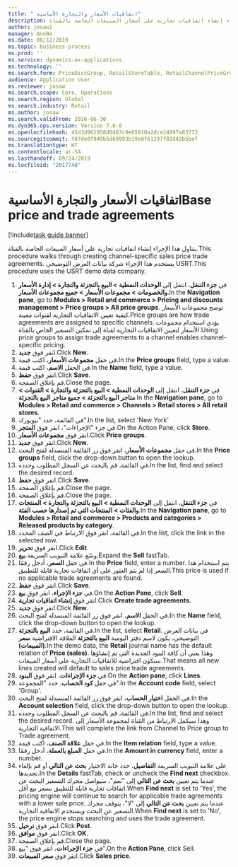 ```yaml
---
title: " اتفاقيات الأسعار والتجارة الأساسية"
description: يتناول هذا الإجراء إنشاء اتفاقيات تجارية على أسعار المبيعات الخاصة بالقناة.
author: josaw1
manager: AnnBe
ms.date: 08/12/2019
ms.topic: business-process
ms.prod: ''
ms.service: dynamics-ax-applications
ms.technology: ''
ms.search.form: PriceDiscGroup, RetailStoreTable, RetailChannelPriceGroup, EcoResProductDetailsExtended, PriceDiscAdmTable, PriceDiscAdm
audience: Application User
ms.reviewer: josaw
ms.search.scope: Core, Operations
ms.search.region: Global
ms.search.industry: Retail
ms.author: josaw
ms.search.validFrom: 2016-06-30
ms.dyn365.ops.version: Version 7.0.0
ms.openlocfilehash: 45d3d962958d0487c9e65910a2dce24097a83773
ms.sourcegitcommit: f87de0f949b5d60993b19e0f61297f02d42b5bef
ms.translationtype: HT
ms.contentlocale: ar-SA
ms.lasthandoff: 09/24/2019
ms.locfileid: "2017748"
---
```

# <a name="base-price-and-trade-agreements"></a><span data-ttu-id="4f49d-103"> اتفاقيات الأسعار والتجارة الأساسية</span><span class="sxs-lookup"><span data-stu-id="4f49d-103">Base price and trade agreements</span></span>

[!include[task guide banner](../includes/task-guide-banner.md)]

<span data-ttu-id="4f49d-104">يتناول هذا الإجراء إنشاء اتفاقيات تجارية على أسعار المبيعات الخاصة بالقناة.</span><span class="sxs-lookup"><span data-stu-id="4f49d-104">This procedure walks through creating channel-specific sales price trade agreements.</span></span> <span data-ttu-id="4f49d-105">يستخدم هذا الإجراء شركة بيانات العرض التوضيحي USRT.</span><span class="sxs-lookup"><span data-stu-id="4f49d-105">This procedure uses the USRT demo data company.</span></span>

1. <span data-ttu-id="4f49d-106">في **جزء التنقل**، انتقل إلى **الوحدات النمطية > البيع بالتجزئة والتجارة > إدارة الأسعار والخصومات > مجموعات الأسعار > جميع مجموعات الأسعار**.</span><span class="sxs-lookup"><span data-stu-id="4f49d-106">In the **Navigation pane**, go to **Modules > Retail and commerce > Pricing and discounts management > Price groups > All price groups**.</span></span> <span data-ttu-id="4f49d-107">توضح مجموعات الأسعار كيفية تعيين الاتفاقيات التجارية لقنوات معينة.</span><span class="sxs-lookup"><span data-stu-id="4f49d-107">Price groups are how trade agreements are assigned to specific channels.</span></span> <span data-ttu-id="4f49d-108">يؤدي استخدام مجموعات الأسعار لتعيين الاتفاقيات التجارية لقناة إلى تمكين التسعير الخاص بالقناة.</span><span class="sxs-lookup"><span data-stu-id="4f49d-108">Using price groups to assign trade agreements to a channel enables channel-specific pricing.</span></span>  
2. <span data-ttu-id="4f49d-109">انقر فوق **جديد**.</span><span class="sxs-lookup"><span data-stu-id="4f49d-109">Click **New**.</span></span>
3. <span data-ttu-id="4f49d-110">في حقل **مجموعات الأسعار**، اكتب قيمة.</span><span class="sxs-lookup"><span data-stu-id="4f49d-110">In the **Price groups** field, type a value.</span></span>
4. <span data-ttu-id="4f49d-111">في الحقل **الاسم**، اكتب قيمة.</span><span class="sxs-lookup"><span data-stu-id="4f49d-111">In the **Name** field, type a value.</span></span>
5. <span data-ttu-id="4f49d-112">انقر فوق **حفظ**.</span><span class="sxs-lookup"><span data-stu-id="4f49d-112">Click **Save**.</span></span>
6. <span data-ttu-id="4f49d-113">قم بإغلاق الصفحة.</span><span class="sxs-lookup"><span data-stu-id="4f49d-113">Close the page.</span></span>
7. <span data-ttu-id="4f49d-114">في **جزء التنقل**، انتقل إلى **الوحدات النمطية > البيع بالتجزئة والتجارة > القنوات > متاجر البيع بالتجزئة > جميع متاجر البيع بالتجزئة**.</span><span class="sxs-lookup"><span data-stu-id="4f49d-114">In the **Navigation pane**, go to **Modules > Retail and commerce > Channels > Retail stores > All retail stores**.</span></span>
8. <span data-ttu-id="4f49d-115">في القائمة، حدد "نيويورك".</span><span class="sxs-lookup"><span data-stu-id="4f49d-115">In the list, select 'New York'</span></span>
9. <span data-ttu-id="4f49d-116">في جزء "الإجراءات"، انقر فوق **المتجر**.</span><span class="sxs-lookup"><span data-stu-id="4f49d-116">On the Action Pane, click **Store**.</span></span>
10. <span data-ttu-id="4f49d-117">انقر فوق **مجموعات الأسعار**.</span><span class="sxs-lookup"><span data-stu-id="4f49d-117">Click **Price groups**.</span></span>
11. <span data-ttu-id="4f49d-118">انقر فوق **جديد**.</span><span class="sxs-lookup"><span data-stu-id="4f49d-118">Click **New**.</span></span>
12. <span data-ttu-id="4f49d-119">في حقل **مجموعات الأسعار**، انقر فوق زر القائمة المنسدلة لفتح البحث.</span><span class="sxs-lookup"><span data-stu-id="4f49d-119">In the **Price groups** field, click the drop-down button to open the lookup.</span></span>
13. <span data-ttu-id="4f49d-120">في القائمة، قم بالبحث عن السجل المطلوب وحدده.</span><span class="sxs-lookup"><span data-stu-id="4f49d-120">In the list, find and select the desired record.</span></span>
14. <span data-ttu-id="4f49d-121">انقر فوق **حفظ**.</span><span class="sxs-lookup"><span data-stu-id="4f49d-121">Click **Save**.</span></span>
15. <span data-ttu-id="4f49d-122">قم بإغلاق الصفحة.</span><span class="sxs-lookup"><span data-stu-id="4f49d-122">Close the page.</span></span>
16. <span data-ttu-id="4f49d-123">قم بإغلاق الصفحة.</span><span class="sxs-lookup"><span data-stu-id="4f49d-123">Close the page.</span></span>
17. <span data-ttu-id="4f49d-124">في **جزء التنقل**، انتقل إلى **الوحدات النمطية > البيع بالتجزئة والتجارة > المنتجات والفئات > المنتجات التي تم إصدارها حسب الفئة**.</span><span class="sxs-lookup"><span data-stu-id="4f49d-124">In the **Navigation pane**, go to **Modules > Retail and commerce > Products and categories > Released products by category**.</span></span>
18. <span data-ttu-id="4f49d-125">في القائمة، انقر فوق الارتباط في الصف المحدد.</span><span class="sxs-lookup"><span data-stu-id="4f49d-125">In the list, click the link in the selected row.</span></span>
19. <span data-ttu-id="4f49d-126">انقر فوق **تحرير**.</span><span class="sxs-lookup"><span data-stu-id="4f49d-126">Click **Edit**.</span></span>
20. <span data-ttu-id="4f49d-127">وسّع علامة التبويب السريعة **بيع**.</span><span class="sxs-lookup"><span data-stu-id="4f49d-127">Expand the **Sell** fastTab.</span></span>
21. <span data-ttu-id="4f49d-128">في حقل **السعر**، أدخل رقمًا.</span><span class="sxs-lookup"><span data-stu-id="4f49d-128">In the **Price** field, enter a number.</span></span> <span data-ttu-id="4f49d-129">يتم استخدام هذا السعر إذا لم يتم العثور على أي اتفاقات تجارية قابلة للتطبيق.</span><span class="sxs-lookup"><span data-stu-id="4f49d-129">This price is used if no applicable trade agreements are found.</span></span>  
22. <span data-ttu-id="4f49d-130">انقر فوق **حفظ**.</span><span class="sxs-lookup"><span data-stu-id="4f49d-130">Click **Save**.</span></span>
23. <span data-ttu-id="4f49d-131">في **جزء الإجراء**، انقر فوق **بيع**.</span><span class="sxs-lookup"><span data-stu-id="4f49d-131">On the **Action Pane**, click **Sell**.</span></span>
24. <span data-ttu-id="4f49d-132">انقر فوق **إنشاء اتفاقيات تجارية**.</span><span class="sxs-lookup"><span data-stu-id="4f49d-132">Click **Create trade agreements**.</span></span>
25. <span data-ttu-id="4f49d-133">انقر فوق **جديد**.</span><span class="sxs-lookup"><span data-stu-id="4f49d-133">Click **New**.</span></span>
26. <span data-ttu-id="4f49d-134">في الحقل **الاسم**، انقر فوق زر القائمة المنسدلة لفتح البحث.</span><span class="sxs-lookup"><span data-stu-id="4f49d-134">In the **Name** field, click the drop-down button to open the lookup.</span></span>
27. <span data-ttu-id="4f49d-135">في القائمة، حدد **البيع بالتجزئة‎**.</span><span class="sxs-lookup"><span data-stu-id="4f49d-135">In the list, select **Retail**.</span></span> <span data-ttu-id="4f49d-136">في بيانات العرض التوضيحي، يكون لاسم دفتر اليومية **البيع بالتجزئة** العلاقة الافتراضية **سعر (المبيعات)**.</span><span class="sxs-lookup"><span data-stu-id="4f49d-136">In the demo data, the **Retail** journal name has the default relation of **Price (sales)**.</span></span> <span data-ttu-id="4f49d-137">وهذا يعني أن كافة البنود الجديدة التي تم إنشاؤها ستكون افتراضية للاتفاقيات التجارية على أسعار المبيعات.</span><span class="sxs-lookup"><span data-stu-id="4f49d-137">That means all new lines created will default to sales price trade agreements.</span></span>  
28. <span data-ttu-id="4f49d-138">في **جزء الإجراءات**، انقر فوق **البنود**.</span><span class="sxs-lookup"><span data-stu-id="4f49d-138">On the **Action pane**, click **Lines**.</span></span>
29. <span data-ttu-id="4f49d-139">في حقل **كود الحساب**، حدد "المجموعة".</span><span class="sxs-lookup"><span data-stu-id="4f49d-139">In the **Account code** field, select 'Group'.</span></span>
30. <span data-ttu-id="4f49d-140">في الحقل **اختيار الحساب**، انقر فوق زر القائمة المنسدلة لفتح البحث.</span><span class="sxs-lookup"><span data-stu-id="4f49d-140">In the **Account selection** field, click the drop-down button to open the lookup.</span></span>
31. <span data-ttu-id="4f49d-141">في القائمة، قم بالبحث عن السجل المطلوب وحدده.</span><span class="sxs-lookup"><span data-stu-id="4f49d-141">In the list, find and select the desired record.</span></span> <span data-ttu-id="4f49d-142">وهذا سيكمل الارتباط من القناة لمجموعة الأسعار إلى الاتفاقية التجارية.</span><span class="sxs-lookup"><span data-stu-id="4f49d-142">This will complete the link from Channel to Price group to Trade agreement.</span></span>  
32. <span data-ttu-id="4f49d-143">في حقل **علاقة الصنف**، اكتب قيمة.</span><span class="sxs-lookup"><span data-stu-id="4f49d-143">In the **Item relation** field, type a value.</span></span>
33. <span data-ttu-id="4f49d-144">في حقل **المبلغ بالعملة**، أدخل رقمًا.</span><span class="sxs-lookup"><span data-stu-id="4f49d-144">In the **Amount in currency** field, enter a number.</span></span>
34. <span data-ttu-id="4f49d-145">على علامة التبويب السريعة **التفاصيل**، حدد خانة الاختيار **بحث عن التالي** أو قم بإلغاء تحديدها.</span><span class="sxs-lookup"><span data-stu-id="4f49d-145">In the **Details** fastTab, check or uncheck the **Find next** checkbox.</span></span> <span data-ttu-id="4f49d-146">عندما يتم تعيين **بحث عن التالي** إلى "نعم"، سيواصل محرك التسعير البحث عن اتفاقات تجارية قابلة للتطبيق بسعر بيع أقل.</span><span class="sxs-lookup"><span data-stu-id="4f49d-146">When **Find next** is set to 'Yes', the pricing engine will continue to search for applicable trade agreements with a lower sale price.</span></span> <span data-ttu-id="4f49d-147">عندما يتم تعيين **بحث عن التالي** إلى "لا"، يتوقف محرك التسعير عن البحث ويستخدم الاتفاقية التجارية.</span><span class="sxs-lookup"><span data-stu-id="4f49d-147">When **Find next** is set to 'No', the price engine stops searching and uses the trade agreement.</span></span>  
35. <span data-ttu-id="4f49d-148">انقر فوق **ترحيل**.</span><span class="sxs-lookup"><span data-stu-id="4f49d-148">Click **Post**.</span></span>
36. <span data-ttu-id="4f49d-149">انقر فوق **موافق**.</span><span class="sxs-lookup"><span data-stu-id="4f49d-149">Click **OK**.</span></span>
37. <span data-ttu-id="4f49d-150">قم بإغلاق الصفحة.</span><span class="sxs-lookup"><span data-stu-id="4f49d-150">Close the page.</span></span>
38. <span data-ttu-id="4f49d-151">في **جزء الإجراءات**، انقر فوق "بيع‬".</span><span class="sxs-lookup"><span data-stu-id="4f49d-151">On the **Action Pane**, click Sell.</span></span>
39. <span data-ttu-id="4f49d-152">انقر فوق **سعر المبيعات**.</span><span class="sxs-lookup"><span data-stu-id="4f49d-152">Click **Sales price**.</span></span>

